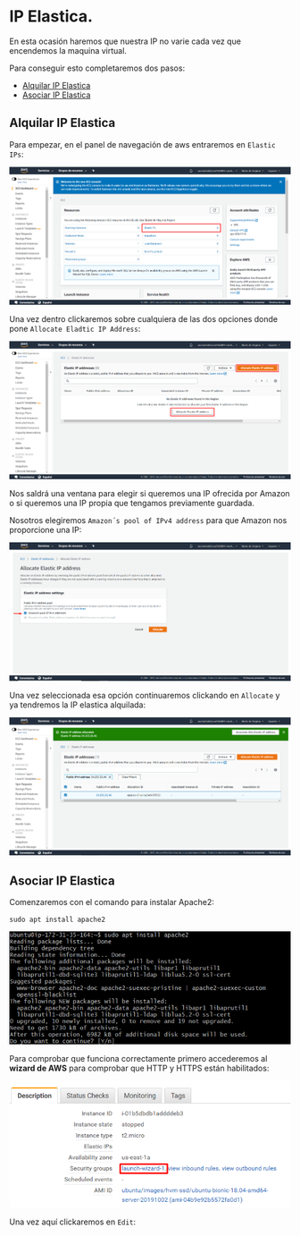 # IP Elastica.
En esta ocasión haremos que nuestra IP no varie cada vez que encendemos la maquina virtual. 

Para conseguir esto completaremos dos pasos:

  - [Alquilar IP Elastica](#alquilar-ip-elastica)
  - [Asociar IP Elastica](#asociar-ip-elastica)

## Alquilar IP Elastica

Para empezar, en el panel de navegación de aws entraremos en `Elastic IPs`:
   
![](awsImages2/aws-panel-de-navegacion.png)

Una vez dentro clickaremos sobre cualquiera de las dos opciones donde pone `Allocate Eladtic IP Address`:

![](awsImages2/aws-allocate-elastic-ip-address.png)

Nos saldrá una ventana para elegir si queremos una IP ofrecida por Amazon o si queremos una IP propia que tengamos previamente guardada.

Nosotros elegiremos `Amazon´s pool of IPv4 address` para que Amazon nos proporcione una IP:

![](awsImages2/aws-amazons-pool.png)

Una vez seleccionada esa opción continuaremos clickando en `Allocate` y ya tendremos la IP elastica alquilada:

![](awsImages2/aws-allocated-ip.png)

## Asociar IP Elastica

Comenzaremos con el comando para instalar Apache2:

    sudo apt install apache2
   
![](awsImages/aws-instalar-apache2.png)

Para comprobar que funciona correctamente primero accederemos al **wizard de AWS** para comprobar que HTTP y HTTPS están habilitados:

![](awsImages/aws-puertos-wizard.png)

Una vez aquí clickaremos en `Edit`:
